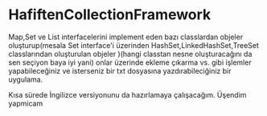 # HafiftenCollectionFramework
Map,Set ve List interfacelerini implement eden bazı classlardan objeler oluşturup(mesala Set interface'i üzerinden HashSet,LinkedHashSet,TreeSet classlarından oluşturulan objeler
)(hangi classtan nesne oluşturacağını da sen seçiyon baya iyi yani) onlar üzerinde ekleme çıkarma vs. gibi işlemler yapabileceğiniz ve isterseniz bir txt dosyasına yazdırabileciğiniz bir uygulama.

Kısa sürede İngilizce versiyonunu da hazırlamaya çalışacağım.
Üşendim yapmicam
